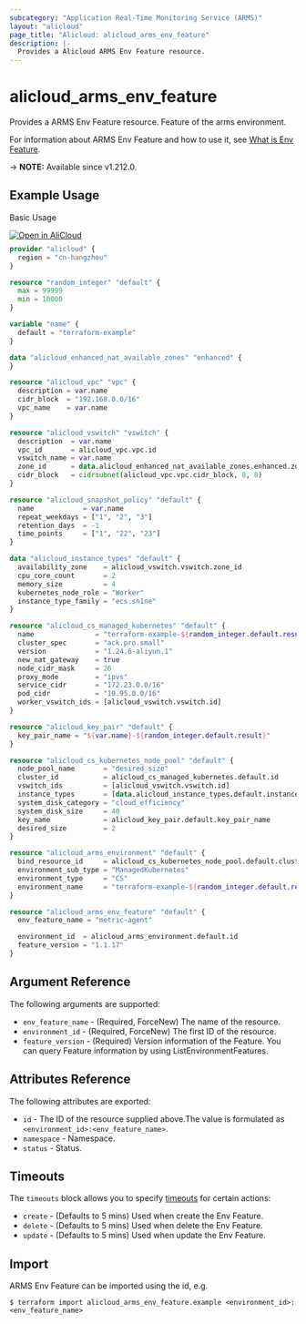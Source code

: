 ```yaml
---
subcategory: "Application Real-Time Monitoring Service (ARMS)"
layout: "alicloud"
page_title: "Alicloud: alicloud_arms_env_feature"
description: |-
  Provides a Alicloud ARMS Env Feature resource.
---
```


# alicloud_arms_env_feature

Provides a ARMS Env Feature resource. Feature of the arms environment.

For information about ARMS Env Feature and how to use it, see [What is Env Feature](https://www.alibabacloud.com/help/en/arms/developer-reference/api-arms-2019-08-08-installenvironmentfeature).

-> **NOTE:** Available since v1.212.0.

## Example Usage

Basic Usage

<div style="display: block;margin-bottom: 40px;"><div class="oics-button" style="float: right;position: absolute;margin-bottom: 10px;">
  <a href="https://api.aliyun.com/api-tools/terraform?resource=alicloud_arms_env_feature&exampleId=91b27868-22bb-20c4-3c71-034ca1fe77967be723c3&activeTab=example&spm=docs.r.arms_env_feature.0.91b2786822&intl_lang=EN_US" target="_blank">
    <img alt="Open in AliCloud" src="https://img.alicdn.com/imgextra/i1/O1CN01hjjqXv1uYUlY56FyX_!!6000000006049-55-tps-254-36.svg" style="max-height: 44px; max-width: 100%;">
  </a>
</div></div>

```terraform
provider "alicloud" {
  region = "cn-hangzhou"
}

resource "random_integer" "default" {
  max = 99999
  min = 10000
}

variable "name" {
  default = "terraform-example"
}

data "alicloud_enhanced_nat_available_zones" "enhanced" {
}

resource "alicloud_vpc" "vpc" {
  description = var.name
  cidr_block  = "192.168.0.0/16"
  vpc_name    = var.name
}

resource "alicloud_vswitch" "vswitch" {
  description  = var.name
  vpc_id       = alicloud_vpc.vpc.id
  vswitch_name = var.name
  zone_id      = data.alicloud_enhanced_nat_available_zones.enhanced.zones.0.zone_id
  cidr_block   = cidrsubnet(alicloud_vpc.vpc.cidr_block, 8, 8)
}

resource "alicloud_snapshot_policy" "default" {
  name            = var.name
  repeat_weekdays = ["1", "2", "3"]
  retention_days  = -1
  time_points     = ["1", "22", "23"]
}

data "alicloud_instance_types" "default" {
  availability_zone    = alicloud_vswitch.vswitch.zone_id
  cpu_core_count       = 2
  memory_size          = 4
  kubernetes_node_role = "Worker"
  instance_type_family = "ecs.sn1ne"
}

resource "alicloud_cs_managed_kubernetes" "default" {
  name               = "terraform-example-${random_integer.default.result}"
  cluster_spec       = "ack.pro.small"
  version            = "1.24.6-aliyun.1"
  new_nat_gateway    = true
  node_cidr_mask     = 26
  proxy_mode         = "ipvs"
  service_cidr       = "172.23.0.0/16"
  pod_cidr           = "10.95.0.0/16"
  worker_vswitch_ids = [alicloud_vswitch.vswitch.id]
}

resource "alicloud_key_pair" "default" {
  key_pair_name = "${var.name}-${random_integer.default.result}"
}

resource "alicloud_cs_kubernetes_node_pool" "default" {
  node_pool_name       = "desired_size"
  cluster_id           = alicloud_cs_managed_kubernetes.default.id
  vswitch_ids          = [alicloud_vswitch.vswitch.id]
  instance_types       = [data.alicloud_instance_types.default.instance_types.0.id]
  system_disk_category = "cloud_efficiency"
  system_disk_size     = 40
  key_name             = alicloud_key_pair.default.key_pair_name
  desired_size         = 2
}

resource "alicloud_arms_environment" "default" {
  bind_resource_id     = alicloud_cs_kubernetes_node_pool.default.cluster_id
  environment_sub_type = "ManagedKubernetes"
  environment_type     = "CS"
  environment_name     = "terraform-example-${random_integer.default.result}"
}

resource "alicloud_arms_env_feature" "default" {
  env_feature_name = "metric-agent"

  environment_id  = alicloud_arms_environment.default.id
  feature_version = "1.1.17"
}
```

## Argument Reference

The following arguments are supported:
* `env_feature_name` - (Required, ForceNew) The name of the resource.
* `environment_id` - (Required, ForceNew) The first ID of the resource.
* `feature_version` - (Required) Version information of the Feature. You can query Feature information by using ListEnvironmentFeatures.

## Attributes Reference

The following attributes are exported:
* `id` - The ID of the resource supplied above.The value is formulated as `<environment_id>:<env_feature_name>`.
* `namespace` - Namespace.
* `status` - Status.

## Timeouts

The `timeouts` block allows you to specify [timeouts](https://www.terraform.io/docs/configuration-0-11/resources.html#timeouts) for certain actions:
* `create` - (Defaults to 5 mins) Used when create the Env Feature.
* `delete` - (Defaults to 5 mins) Used when delete the Env Feature.
* `update` - (Defaults to 5 mins) Used when update the Env Feature.

## Import

ARMS Env Feature can be imported using the id, e.g.

```shell
$ terraform import alicloud_arms_env_feature.example <environment_id>:<env_feature_name>
```